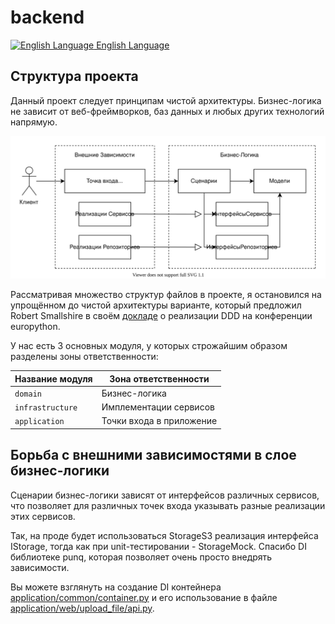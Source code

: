 # backend

[![English Language](https://raw.githubusercontent.com/stevenrskelton/flag-icon/master/png/16/country-4x3/us.png) English Language](./README.md)

## Структура проекта

Данный проект следует принципам чистой архитектуры. Бизнес-логика не зависит
от веб-фреймворков, баз данных и любых других технологий напрямую.

![Люблю рисовать схемки](./docs/assets/ArchitectureRU.svg)

Рассматривая множество структур файлов в проекте, я остановился на упрощённом
до чистой архитектуры варианте, который предложил Robert Smallshire в своём
[докладе][ProjectStructureLink] о реализации DDD на конференции europython.

У нас есть 3 основных модуля, у которых
строжайшим образом разделены зоны ответственности:

| Название модуля  | Зона ответственности     |
|------------------|--------------------------|
| `domain`         | Бизнес-логика            |
| `infrastructure` | Имплементации сервисов   |
| `application`    | Точки входа в приложение |

## Борьба с внешними зависимостями в слое бизнес-логики

Сценарии бизнес-логики зависят от интерфейсов различных сервисов, что позволяет
для различных точек входа указывать разные реализации этих сервисов.

Так, на проде будет использоваться StorageS3 реализация интерфейса IStorage,
тогда как при unit-тестировании - StorageMock. Спасибо DI библиотеке punq,
которая позволяет очень просто внедрять зависимости.

Вы можете взглянуть на создание DI контейнера
[application/common/container.py](./application/common/container.py)
и его использование в файле
[application/web/upload_file/api.py](./application/web/upload_file/api.py).

[ProjectStructureLink]: https://youtu.be/Ru2T4fu3bGQ?t=2878
